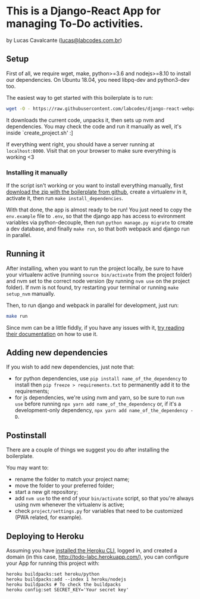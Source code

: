 # This is a Django-React App for managing To-Do activities.

by Lucas Cavalcante (lucas@labcodes.com.br)

## Setup

First of all, we require wget, make, python>=3.6 and nodejs>=8.10 to install our dependencies. On Ubuntu 18.04, you need libpq-dev and python3-dev too.

The easiest way to get started with this boilerplate is to run:

```sh
wget -O - https://raw.githubusercontent.com/labcodes/django-react-webpack/feature\/update/create_project.sh | bash
```

It downloads the current code, unpacks it, then sets up nvm and dependencies. You may check the code and run it manually as well, it's inside `create_project.sh' :]

If everything went right, you should have a server running at `localhost:8000`. Visit that on your browser to make sure everything is working <3

### Installing it manually

If the script isn't working or you want to install everything manually, first [download the zip with the boilerplate from github](https://github.com/CavalcanteLucas/todolist/archive/v0.1.zip), create a virtualenv in it, activate it, then run `make install_dependencies`.

With that done, the app is almost ready to be run! You just need to copy the `env.example` file to `.env`, so that the django app has access to evironment variables via python-decouple, then run `python manage.py migrate` to create a dev database, and finally `make run`, so that both webpack and django run in parallel.

## Running it

After installing, when you want to run the project locally, be sure to have your virtualenv active (running `source bin/activate` from the project folder) and nvm set to the correct node version (by running `nvm use` on the project folder). If nvm is not found, try restarting your terminal or running `make setup_nvm` manually.

Then, to run django and webpack in parallel for development, just run:

```sh
make run
```

Since nvm can be a little fiddly, if you have any issues with it, [try reading their documentation](https://github.com/nvm-sh/nvm#installing-and-updating) on how to use it.

## Adding new dependencies

If you wish to add new dependencies, just note that:

- for python dependencies, use `pip install name_of_the_dependency` to install then `pip freeze > requirements.txt` to permanently add it to the requirements;
- for js dependencies, we're using nvm and yarn, so be sure to run `nvm use` before running `npx yarn add name_of_the_dependency` or, if it's a development-only dependency, `npx yarn add name_of_the_dependency -D`.

## Postinstall

There are a couple of things we suggest you do after installing the boilerplate.

You may want to:

- rename the folder to match your project name;
- move the folder to your preferred folder;
- start a new git repository;
- add `nvm use` to the end of your `bin/activate` script, so that you're always using nvm whenever the virtualenv is active;
- check `project/settings.py` for variables that need to be customized (PWA related, for example).

## Deploying to Heroku

Assuming you have [installed the Heroku CLI](https://devcenter.heroku.com/articles/heroku-cli), logged in, and created a domain (in this case, http://todo-labc.herokuapp.com/), you can configure your App for running this project with:

```heroku git:remote -a todo-labc
heroku buildpacks:set heroku/python
heroku buildpacks:add --index 1 heroku/nodejs
heroku buildpacks # To check the buildpacks
heroku config:set SECRET_KEY='Your secret key'
```